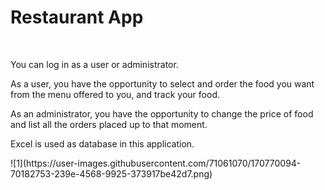 <h1>Restaurant App</h1>
<br>
<p>You can log in as a user or administrator.</p>
<p>As a user, you have the opportunity to select and order the food you want from the menu offered to you, and track your food.</p>
<p>As an administrator, you have the opportunity to change the price of food and list all the orders placed up to that moment.</p>
<p>Excel is used as database in this application.</p>
![1](https://user-images.githubusercontent.com/71061070/170770094-70182753-239e-4568-9925-373917be42d7.png)

